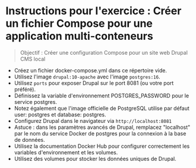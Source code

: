 # Instructions pour l'exercice : Créer un fichier Compose pour une application multi-conteneurs

> Objectif : Créer une configuration Compose pour un site web Drupal CMS local

- Créez un fichier docker-compose.yml dans ce répertoire vide.
- Utilisez l'image `drupal:10-apache` avec l'image `postgres:16`.
- Utilisez `ports` pour exposer Drupal sur le port 8081 (ou votre port préféré).
- Définissez la variable d'environnement POSTGRES_PASSWORD pour le service postgres.
- Notez également que l'image officielle de PostgreSQL utilise par défaut user: postgres et database: postgres.
- Configurez Drupal dans le navigateur via `http://localhost:8081`
- Astuce : dans les paramètres avancés de Drupal, remplacez "localhost" par le nom du service Docker de postgres pour la connexion à la base de données.
- Utilisez la documentation Docker Hub pour configurer correctement les variables d'environnement et les volumes.
- Utilisez des volumes pour stocker les données uniques de Drupal.
